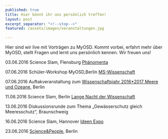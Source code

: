 ```yaml
---
published: true
title: Hier könnt ihr uns persönlich treffen!
layout: post
excerpt_separator: "<!--stop-->"
featured: /assets/images/veranstaltungen.jpg

---
```

Hier sind wir live mit Vorträgen zu MyOSD. Kommt vorbei, erfahrt mehr über MyOSD, stellt Fragen und lernt uns persönlich kennen. 
Wir freuen uns!

03.06.2016 Science Slam, Flensburg [Phänomenta](http://www.phaenomenta-flensburg.de/zusatzangebote/science-slam/)

07.06.2016 Schüler-Workshop MyOSD,Berlin [MS-Wissenschaft](https://ms-wissenschaft.de/schulen/workshops/)

07.06.2016 Auftakveranstaltung zum [Wissenschaftsjahr 2016*2017 Meere und Ozeane](https://www.wissenschaftsjahr.de/), Berlin

11.06.2016 Science Slam, Berlin [Lange Nacht der Wissenschaft](http://www.langenachtderwissenschaften.de/?goto=programmpunkt_18704&history_state=3)

13.06.2016 Diskussionsrunde zum Thema „Gewässerschutz gleich Meeresschutz“, Braunschweig

16.06.2016 Science Slam, Hannover [Ideen Expo](http://www.ideenexpo.de/scienceslam/)

23.06.2016 [Science&People](https://scienceandpeople.de/events/#more-529), Berlin 
